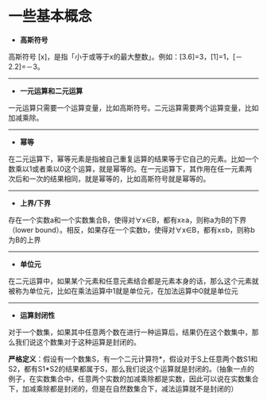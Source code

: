 # 一些基本概念

- **高斯符号**

高斯符号 [x]，是指「小于或等于x的最大整数」。例如：[3.6]=3，[1]=1，[－2.2]=－3。
***
- **一元运算和二元运算**

一元运算只需要一个运算变量，比如高斯符号。二元运算需要两个运算变量，比如加减乘除。
***
- **幂等**

在二元运算下，幂等元素是指被自己重复运算的结果等于它自己的元素。比如一个数乘以1或者乘以0这个运算，就是幂等的。在一元运算下，其作用在任一元素两次后和一次的结果相同，就是幂等的，比如高斯符号就是幂等的。
***
- **上界/下界**

存在一个实数a和一个实数集合B，使得对∀x∈B，都有x≥a，则称a为B的下界（lower bound）。相反，如果存在一个实数b，使得对∀x∈B，都有x≤b，则称b为B的上界                                                                   
***                          
- **单位元**

在二元运算中，如果某个元素和任意元素结合都是元素本身的话，那么这个元素就被称为单位元，比如在乘法运算中1就是单位元，在加法运算中0就是单位元
***	
- **运算封闭性**

对于一个数集，如果其中任意两个数在进行一种运算后，结果仍在这个数集中，那么我们说这个数集对于这种运算是封闭的。

**严格定义**：假设有一个数集S，有一个二元计算符*，假设对于S上任意两个数S1和S2，都有S1*S2的结果都属于S，那么我们说这个运算就是封闭的。（抽象一点的例子，在实数集合中，任意两个实数的加减乘除都是实数，因此可以说在实数集合下，加减乘除都是封闭的，但是在自然数集合下，减法运算就不是封闭的）